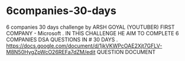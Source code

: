 # 6companies-30-days
6 companies 30 days challenge by ARSH GOYAL (YOUTUBER) FIRST COMPANY - Microsoft .
IN THIS CHALLENGE HE AIM TO COMPLETE 6 COMPANIES DSA QUESTIONS IN # 30 DAYS .
https://docs.google.com/document/d/1jkVKWPcOAE2Xjt7GFLV-M8N50HygZpWcO26REFa7dZM/edit
QUESTION DOCUMENT 
